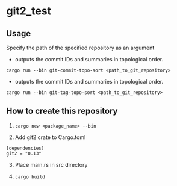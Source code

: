 # git2_test


## Usage 
 Specify the path of the specified repository as an argument

- outputs the commit IDs and summaries in topological order.
```
cargo run --bin git-commit-topo-sort <path_to_git_repository>
```

- outputs the commit IDs and summaries in topological order.
```
cargo run --bin git-tag-topo-sort <path_to_git_repository>
```


## How to create this repository

1. `cargo new <package_name> --bin`

2. Add git2 crate to Cargo.toml
  ```
  [dependencies]
  git2 = "0.13"
  ```

3. Place main.rs in src directory

4. `cargo build`
